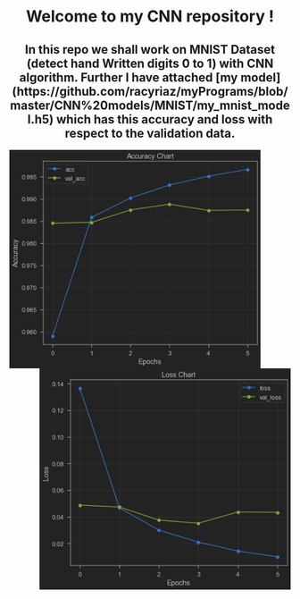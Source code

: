 <h1 align="center"> Welcome to my CNN repository !</h1>

<h2 align="center"> In this repo we shall work on MNIST Dataset (detect hand Written digits 0 to 1) with CNN algorithm. Further I have attached [my model](https://github.com/racyriaz/myPrograms/blob/master/CNN%20models/MNIST/my_mnist_model.h5) which has this accuracy and loss with respect to the validation data.</h2>

<img align='left' src="https://github.com/racyriaz/myPrograms/blob/master/CNN%20models/MNIST/accuracy%20chart.png" width="450" />
<img align='right' src="https://github.com/racyriaz/myPrograms/blob/master/CNN%20models/MNIST/loss.png" width="450" />
